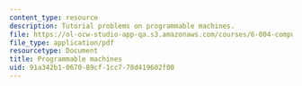 ```yaml
---
content_type: resource
description: Tutorial problems on programmable machines.
file: https://ol-ocw-studio-app-qa.s3.amazonaws.com/courses/6-004-computation-structures-spring-2009/91a342b1067089cf1cc778d419602f00_MIT6_004s09_tutor11.pdf
file_type: application/pdf
resourcetype: Document
title: Programmable machines
uid: 91a342b1-0670-89cf-1cc7-78d419602f00
---
```

